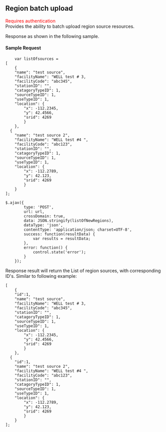 ## Region batch upload
<span style="color:red">Requires authentication</span>  
Provides the ability to batch upload region source resources.

Response as shown in the following sample.
#### Sample Request
```
	var listOfsources = 
[
	{
	"name": "test source",
	"facilityName": "WELL test # 3,
	"facilityCode": "abc345",
	"stationID": "",
	"catagoryTypeID": 1,
	"sourceTypeID": 1,
	"useTypeID": 1,
	"location": {
		"x": -112.2345,
		"y": 42.4566,
		"srid": 4269
		}
	},
  {
	"name": "test source 2",
	"facilityName": "WELL test #4 ",
	"facilityCode": "abc123",
	"stationID": "",
	"catagoryTypeID": 1,
	"sourceTypeID": 1,
	"useTypeID": 1,
	"location": {
		"x": -112.2789,
		"y": 42.123,
		"srid": 4269
		}
	}
];

$.ajax({
        type: 'POST',
        url: url,
        crossDomain: true,
        data: JSON.stringify(listOfNewRegions),
        dataType: 'json',
        contentType: 'application/json; charset=UTF-8',
        success: function(resultData) { 
            var results = resultData;
        },
        error: function() {
            control.state('error');
        }
    });
```
Response result will return the List of region sources, with corresponding ID's. Similar to following example:

```
[
	{
	"id":1,
	"name": "test source",
	"facilityName": "WELL test # 3,
	"facilityCode": "abc345",
	"stationID": "",
	"catagoryTypeID": 1,
	"sourceTypeID": 1,
	"useTypeID": 1,
	"location": {
		"x": -112.2345,
		"y": 42.4566,
		"srid": 4269
		}
	},
  {
	"id":1,
	"name": "test source 2",
	"facilityName": "WELL test #4 ",
	"facilityCode": "abc123",
	"stationID": "",
	"catagoryTypeID": 1,
	"sourceTypeID": 1,
	"useTypeID": 1,
	"location": {
		"x": -112.2789,
		"y": 42.123,
		"srid": 4269
		}
	}
];
```